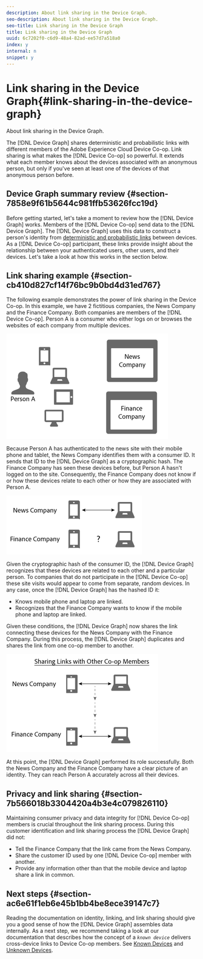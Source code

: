 ```yaml
---
description: About link sharing in the Device Graph.
seo-description: About link sharing in the Device Graph.
seo-title: Link sharing in the Device Graph
title: Link sharing in the Device Graph
uuid: 6c7202f0-c6d9-48a4-82ad-ee57d7a518a0
index: y
internal: n
snippet: y
---
```


# Link sharing in the Device Graph{#link-sharing-in-the-device-graph}

About link sharing in the Device Graph.

The [!DNL Device Graph] shares deterministic and probabilistic links with different members of the Adobe Experience Cloud Device Co-op. Link sharing is what makes the [!DNL Device Co-op] so powerful. It extends what each member knows about the devices associated with an anonymous person, but only if you've seen at least one of the devices of that anonymous person before.

## Device Graph summary review {#section-7858e9f61b5644c981ffb53626fcc19d}

Before getting started, let's take a moment to review how the [!DNL Device Graph] works. Members of the [!DNL Device Co-op] send data to the [!DNL Device Graph]. The [!DNL Device Graph] uses this data to construct a person's identity from [deterministic and probabilistic links](../mcdc-processes/mcdc-links.md#concept-58bb7ab25f904f5f98d645e35205c931) between devices. As a [!DNL Device Co-op] participant, these links provide insight about the relationship between your authenticated users, other users, and their devices. Let's take a look at how this works in the section below.

## Link sharing example {#section-cb410d827cf14f76bc9b0bd4d31ed767}

The following example demonstrates the power of link sharing in the Device Co-op. In this example, we have 2 fictitious companies, the News Company and the Finance Company. Both companies are members of the [!DNL Device Co-op]. Person A is a consumer who either logs on or browses the websites of each company from multiple devices.

![](assets/share1.png)

Because Person A has authenticated to the news site with their mobile phone and tablet, the News Company identifies them with a consumer ID. It sends that ID to the [!DNL Device Graph] as a cryptographic hash. The Finance Company has seen these devices before, but Person A hasn't logged on to the site. Consequently, the Finance Company does not know if or how these devices relate to each other or how they are associated with Person A.

![](assets/share2.png)

Given the cryptographic hash of the consumer ID, the [!DNL Device Graph] recognizes that these devices are related to each other and a particular person. To companies that do not participate in the [!DNL Device Co-op] these site visits would appear to come from separate, random devices. In any case, once the [!DNL Device Graph] has the hashed ID it:

* Knows mobile phone and laptop are linked. 
* Recognizes that the Finance Company wants to know if the mobile phone and laptop are linked.

Given these conditions, the [!DNL Device Graph] now shares the link connecting these devices for the News Company with the Finance Company. During this process, the [!DNL Device Graph] duplicates and shares the link from one co-op member to another.

![](assets/share3.png)

At this point, the [!DNL Device Graph] performed its role successfully. Both the News Company and the Finance Company have a clear picture of an identity. They can reach Person A accurately across all their devices.

## Privacy and link sharing {#section-7b566018b3304420a4b3e4c079826110}

Maintaining consumer privacy and data integrity for [!DNL Device Co-op] members is crucial throughout the link sharing process. During this customer identification and link sharing process the [!DNL Device Graph] did not:

* Tell the Finance Company that the link came from the News Company. 
* Share the customer ID used by one [!DNL Device Co-op] member with another. 
* Provide any information other than that the mobile device and laptop share a link in common.

## Next steps {#section-ac6e61f1eb6e45b1bb4be8ece39147c7}

Reading the documentation on identity, linking, and link sharing should give you a good sense of how the [!DNL Device Graph] assembles data internally. As a next step, we recommend taking a look at our documentation that describes how the concept of a *`known device`* delivers cross-device links to Device Co-op members. See [Known Devices](../mcdc-processes/mcdc-known-device.md#concept-8e87c276819a48bfac5cef10b45216d1) and [Unknown Devices](../mcdc-processes/mcdc-unknown-device.md#concept-95090d341cdc4c22ba4319d79d8f6e40). 
